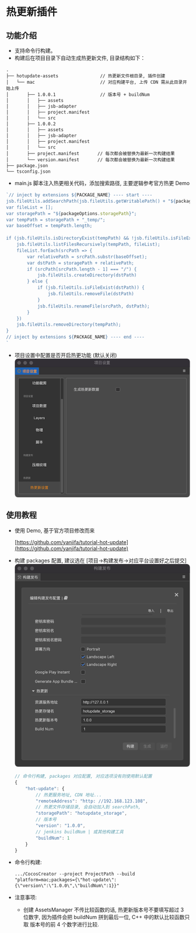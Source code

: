 # 热更新插件
## 功能介绍
- 支持命令行构建。
- 构建后在项目目录下自动生成热更新文件, 目录结构如下：
```
.
├── hotupdate-assets                // 热更新文件根目录, 插件创建
│   └── mac                         // 对应构建平台, 上传 CDN 需从此目录开始上传
│       ├── 1.0.0.1                 // 版本号 + buildNum
│       │   ├── assets
│       │   ├── jsb-adapter
│       │   ├── project.manifest
│       │   └── src
│       ├── 1.0.0.2
│       │   ├── assets
│       │   ├── jsb-adapter
│       │   ├── project.manifest
│       │   └── src
│       ├── project.manifest       // 每次都会被替换为最新一次构建结果
│       └── version.manifest       // 每次都会被替换为最新一次构建结果
├── package.json
└── tsconfig.json
```
- main.js 脚本注入热更相关代码，添加搜索路径, 主要逻辑参考官方热更 Demo
```js
`// inject by extensions ${PACKAGE_NAME} ---- start ----
jsb.fileUtils.addSearchPath(jsb.fileUtils.getWritablePath() + "${packageOptions.storagePath}", true);
var fileList = [];
var storagePath = "${packageOptions.storagePath}";
var tempPath = storagePath + "_temp/";
var baseOffset = tempPath.length;

if (jsb.fileUtils.isDirectoryExist(tempPath) && !jsb.fileUtils.isFileExist(tempPath + 'project.manifest.temp')) {
    jsb.fileUtils.listFilesRecursively(tempPath, fileList);
    fileList.forEach(srcPath => {
        var relativePath = srcPath.substr(baseOffset);
        var dstPath = storagePath + relativePath;
        if (srcPath[srcPath.length - 1] === "/") {
            jsb.fileUtils.createDirectory(dstPath)
        } else {
            if (jsb.fileUtils.isFileExist(dstPath)) {
                jsb.fileUtils.removeFile(dstPath)
            }
            jsb.fileUtils.renameFile(srcPath, dstPath);
        }
    })
    jsb.fileUtils.removeDirectory(tempPath);
}
// inject by extensions ${PACKAGE_NAME} ---- end ----
`
```
- 项目设置中配置是否开启热更功能 (默认关闭)
![projet_setting](images/project_setting.png)
## 使用教程
- 使用 Demo, 基于官方项目修改而来

    [https://github.com/yanjifa/tutorial-hot-update](https://github.com/yanjifa/tutorial-hot-update)

- 构建 packages 配置, 建议选在 [项目->构建发布->对应平台设置好之后提交]
![builder_setting](images/builder_setting.png)

    ```js
    // 命令行构建, packages 对应配置, 对应选项没有则使用默认配置
    {
        "hot-update": {
            // 热更服务地址, CDN 地址...
            "remoteAddress": "http: //192.168.123.108",
            // 热更文件存储目录, 会自动加入到 searchPath, 
            "storagePath": "hotupdate_storage",
            // 版本号
            "version": "1.0.0",
            // jenkins buildNum | 或其他构建工具
            "buildNum": 1
        }
    }
    ```

- 命令行构建:
    ```shell
    .../CocosCreator --project ProjectPath --build "platform=mac;packages={\"hot-update\":{\"version\":\"1.0.0\",\"buildNum\":1}}"

    ```
- 注意事项:
    - 创建 AssetsManager 不传比较函数的话, 热更新版本号不要填写超过 3 位数字, 因为插件会把 buildNum 拼到最后一位, C++ 中的默认比较函数只取 版本号的前 4 个数字进行比较. 
